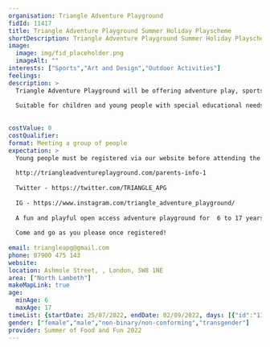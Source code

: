 ```yaml
---
organisation: Triangle Adventure Playground
fidId: 11417
title: Triangle Adventure Playground Summer Holiday Playscheme
shortDescription: Triangle Adventure Playground Summer Holiday Playscheme + description
image:
  image: img/fid_placeholder.png
  imageAlt: ""
interests: ["Sports","Art and Design","Outdoor Activities"]
feelings:
description: >
  Triangle Adventure Playground will be offering adventure play, sports, arts & crafts, outdoor play, games, nature play and free play.
   
  Suitable for children and young people with special educational needs and disabilities.
  
  
costValue: 0
costQualifier: 
format: Meeting a group of people
expectation: >
  Young people must be registered via our website before attending the playground for the first time. 
  
  http://triangleadventureplayground.com/parents-info-1
  
  Twitter - https://twitter.com/TRIANGLE_APG
  
  IG - https://www.instagram.com/triangle_adventure_playground/
  
  A fun and playful open access adventure playground for  6 to 17 years old, with outdoor play, arts and crafts, sports, trips, learning new skills, making new friends and space to chill. 
  
  Come and go as you please once registered!
  
email: triangleapg@gmail.com
phone: 07900 475 143
website: 
location: Ashmole Street, , London, SW8 1NE
area: ["North Lambeth"]
makeMapLink: true
age:
  minAge: 6
  maxAge: 17
timeList: {startDate: 25/07/2022, endDate: 02/09/2022, days: [{"id":"11417","fis_provider_name":"Triangle Adventure Playground Summer Holiday Playscheme","day":"Monday","start_time":"12:00 PM","end_time":"6:00 PM"},{"id":"11417","fis_provider_name":"Triangle Adventure Playground Summer Holiday Playscheme","day":"Tuesday","start_time":"12:00 PM","end_time":"6:00 PM"},{"id":"11417","fis_provider_name":"Triangle Adventure Playground Summer Holiday Playscheme","day":"Wednesday","start_time":"12:00 PM","end_time":"6:00 PM"},{"id":"11417","fis_provider_name":"Triangle Adventure Playground Summer Holiday Playscheme","day":"Thursday","start_time":"12:00 PM","end_time":"6:00 PM"},{"id":"11417","fis_provider_name":"Triangle Adventure Playground Summer Holiday Playscheme","day":"Friday","start_time":"12:00 PM","end_time":"6:00 PM"}] }
gender: ["female","male","non-binary/non-conforming","transgender"]
provider: Summer of Food and Fun 2022
---
```


